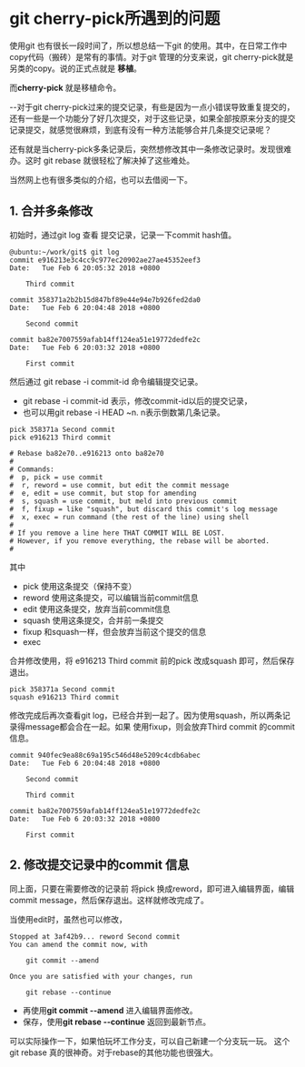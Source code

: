 # git cherry-pick所遇到的问题

使用git 也有很长一段时间了，所以想总结一下git 的使用。其中，在日常工作中copy代码（搬砖）是常有的事情。对于git 管理的分支来说，git cherry-pick就是另类的copy。说的正式点就是 **移植**。

而**cherry-pick** 就是移植命令。

--对于git cherry-pick过来的提交记录，有些是因为一点小错误导致重复提交的，还有一些是一个功能分了好几次提交，对于这些记录，如果全部按原来分支的提交记录提交，就感觉很麻烦，到底有没有一种方法能够合并几条提交记录呢？

还有就是当cherry-pick多条记录后，突然想修改其中一条修改记录时。发现很难办。这时 git rebase 就很轻松了解决掉了这些难处。

当然网上也有很多类似的介绍，也可以去借阅一下。

## 1. 合并多条修改


初始时，通过git log 查看 提交记录，记录一下commit hash值。

```
@ubuntu:~/work/git$ git log
commit e916213e3c4cc9c977ec20902ae27ae45352eef3
Date:   Tue Feb 6 20:05:32 2018 +0800

    Third commit

commit 358371a2b2b15d847bf89e44e94e7b926fed2da0
Date:   Tue Feb 6 20:04:48 2018 +0800

    Second commit

commit ba82e7007559afab14ff124ea51e19772dedfe2c
Date:   Tue Feb 6 20:03:32 2018 +0800

    First commit

```
然后通过 git rebase -i commit-id 命令编辑提交记录。

- git rebase  -i commit-id 表示，修改commit-id以后的提交记录，
- 也可以用git rebase -i HEAD ~n. n表示倒数第几条记录。

```
pick 358371a Second commit
pick e916213 Third commit

# Rebase ba82e70..e916213 onto ba82e70
#
# Commands:
#  p, pick = use commit
#  r, reword = use commit, but edit the commit message
#  e, edit = use commit, but stop for amending
#  s, squash = use commit, but meld into previous commit
#  f, fixup = like "squash", but discard this commit's log message
#  x, exec = run command (the rest of the line) using shell
#
# If you remove a line here THAT COMMIT WILL BE LOST.
# However, if you remove everything, the rebase will be aborted.
#

```
其中

- pick 使用这条提交（保持不变）
- reword 使用这条提交，可以编辑当前commit信息
- edit 使用这条提交，放弃当前commit信息
- squash 使用这条提交，合并前一条提交
- fixup 和squash一样，但会放弃当前这个提交的信息
- exec 

合并修改使用，将 e916213 Third commit 前的pick 改成squash 即可，然后保存退出。

```
pick 358371a Second commit
squash e916213 Third commit
```
修改完成后再次查看git log，已经合并到一起了。因为使用squash，所以两条记录得message都会合在一起。如果 使用fixup，则会放弃Third commit 的commit 信息。
```
commit 940fec9ea88c69a195c546d48e5209c4cdb6abec
Date:   Tue Feb 6 20:04:48 2018 +0800

    Second commit
    
    Third commit

commit ba82e7007559afab14ff124ea51e19772dedfe2c
Date:   Tue Feb 6 20:03:32 2018 +0800

    First commit

```
## 2. 修改提交记录中的commit 信息
同上面，只要在需要修改的记录前 将pick 换成reword，即可进入编辑界面，编辑commit message，然后保存退出。这样就修改完成了。

当使用edit时，虽然也可以修改，
```
Stopped at 3af42b9... reword Second commit
You can amend the commit now, with

	git commit --amend

Once you are satisfied with your changes, run

	git rebase --continue

```
- 再使用**git commit --amend** 进入编辑界面修改。
- 保存，使用**git rebase --continue** 返回到最新节点。

可以实际操作一下，如果怕玩坏工作分支，可以自己新建一个分支玩一玩。
这个git rebase 真的很神奇。对于rebase的其他功能也很强大。